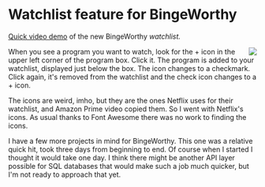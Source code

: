 # Watchlist feature for BingeWorthy
<a href="https://www.youtube.com/watch?v=VnL1eMCKQgk">Quick video demo</a> of the new BingeWorthy <i>watchlist.  </i>

<img src="http://scripting.com/images/2019/10/14/greenAcres.png" border="0" align="right">When you see a program you want to watch, look for the + icon in the upper left corner of the program box. Click it. The program is added to your watchlist, displayed just below the box. The icon changes to a checkmark. Click again, it's removed from the watchlist and the check icon changes to a + icon. 

The icons are weird, imho, but they are the ones Netflix uses for their watchlist, and Amazon Prime video copied them. So I went with Netflix's icons. As usual thanks to Font Awesome there was no work to finding the icons. 

I have a few more projects in mind for BingeWorthy. This one was a relative quick hit, took three days from beginning to end. Of course when I started I thought it would take one day. I think there might be another API layer possible for SQL databases that would make such a job much quicker, but I'm not ready to approach that yet. 

